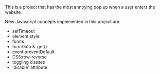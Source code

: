 This is a project that has the most annoying pop up when a user enters the website.


New Javascript concepts implemented in this project are:

- setTimeout
- element.style
- forms
- formData & .get()
- event.preventDefault
- CSS:row-reverse
- toggling classes
- 'disable' attribute

